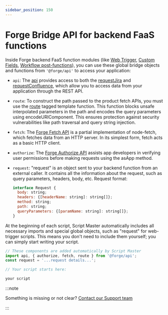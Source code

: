 ```yaml
---
sidebar_position: 150
---
```


# Forge Bridge API for backend FaaS functions

Inside Forge backend FaaS function modules (like [Web Trigger](./web-triggers/), [Custom Fields](./custom-fields/), [Workflow post-functions](./post-functions/)), you can use these global  bridge objects and functions from `'@forge/api'` to access your application:

- `api`: The [api](https://developer.atlassian.com/platform/forge/apis-reference/fetch-api-product.requestjira/) provides access to both the [requestJira](https://developer.atlassian.com/platform/forge/apis-reference/fetch-api-product.requestjira/) and [requestConfluence](https://developer.atlassian.com/platform/forge/apis-reference/fetch-api-product.requestconfluence/), which allow you to access data from your application through the REST API.
 
- `route`: To construct the path passed to the product fetch APIs, you must use the [route](https://developer.atlassian.com/platform/forge/apis-reference/fetch-api-product.requestjira/#path-construction--route-) tagged template function. This function blocks unsafe interpolated parameters in the path and encodes the query parameters using encodeURIComponent. This ensures protection against security vulnerabilities like path traversal and query string injection.

- `fetch`: The [Forge Fetch API](https://developer.atlassian.com/platform/forge/runtime-reference/fetch-api/) is a partial implementation of node-fetch, which fetches data from an HTTP server. In its simplest form, fetch acts as a basic HTTP client.

- `authorize`: The [Forge Authorize API](https://developer.atlassian.com/platform/forge/runtime-reference/authorize-api/) assists app developers in verifying user permissions before making requests using the asApp method. 

- `request`: "request" is an object sent to your backend function from an external caller. It contains all the information about the request, such as query parameters, headers, body, etc.
Request format:

  ```javascript
  interface Request {
    body: string;
    headers: {[headerName: string]: string[]};
    method: string;
    path: string;
    queryParameters: {[paramName: string]: string[]};
  }
  ```

At the beginning of each script, Script Master automatically includes all necessary imports and special global objects, such as "request" for web-trigger scripts. This means you don't need to include them yourself; you can simply start writing your script.

```javascript
// These components are added automatically by Script Master
import api, { authorize, fetch, route } from '@forge/api';
const request = '...request details...';

// Your script starts here:

your script

```


:::note

Something is missing or not clear? [Contact our Support team](../ask-for-help/)

:::
